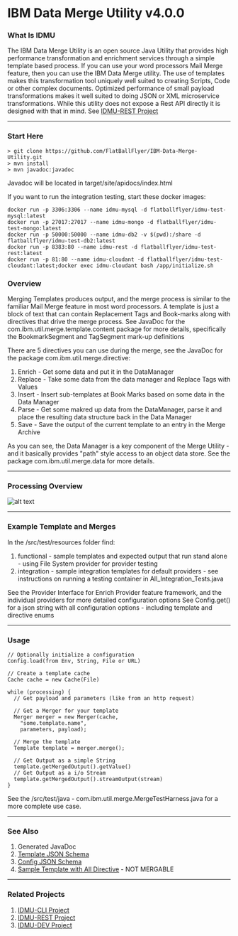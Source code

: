 # IBM Data Merge Utility v4.0.0

### What Is IDMU
The IBM Data Merge Utility is an open source Java Utility that provides high performance transformation and enrichment services through a simple template based process. If you can use your word processors Mail Merge feature, then you can use the IBM Data Merge utility. The use of templates makes this transformation tool uniquely well suited to creating Scripts, Code or other complex documents. Optimized performance of small payload transformations makes it well suited to doing JSON or XML microservice transformations. While this utility does not expose a Rest API directly it is designed with that in mind. See [IDMU-REST Project](https://github.com/FlatBallFlyer/IBM-Data-Merge-Utility-REST)  

---

### Start Here

```
> git clone https://github.com/FlatBallFlyer/IBM-Data-Merge-Utility.git
> mvn install 
> mvn javadoc:javadoc 
```
Javadoc will be located in target/site/apidocs/index.html

If you want to run the integration testing, start these docker images:
```
docker run -p 3306:3306 --name idmu-mysql -d flatballflyer/idmu-test-mysql:latest
docker run -p 27017:27017 --name idmu-mongo -d flatballflyer/idmu-test-mongo:latest
docker run -p 50000:50000 --name idmu-db2 -v $(pwd):/share -d flatballflyer/idmu-test-db2:latest
docker run -p 8383:80 --name idmu-rest -d flatballflyer/idmu-test-rest:latest
docker run -p 81:80 --name idmu-cloudant -d flatballflyer/idmu-test-cloudant:latest;docker exec idmu-cloudant bash /app/initialize.sh
```

### Overview
Merging Templates produces output, and the merge process is similar to the familiar Mail Merge feature in most word processors. 
A template is just a block of text that can contain Replacement Tags and Book-marks along with directives that drive the merge process.
See JavaDoc for the com.ibm.util.merge.template.content package for more details, specifically the BookmarkSegment and TagSegment mark-up definitions

There are 5 directives you can use during the merge, see the JavaDoc for the package com.ibm.util.merge.directive:
1. Enrich - Get some data and put it in the DataManager
1. Replace - Take some data from the data manager and Replace Tags with Values
1. Insert - Insert sub-templates at Book Marks based on some data in the Data Manager
1. Parse - Get some makred up data from the DataManager, parse it and place the resulting data structure back in the Data Manager
1. Save - Save the output of the current template to an entry in the Merge Archive

As you can see, the Data Manager is a key component of the Merge Utility - and it basically provides "path" style access to an object data store. See the package com.ibm.util.merge.data for more details.

---

### Processing Overview
![alt text](http://flatballflyer.github.io/IBM-Data-Merge-Utility/WebContent/images/overview.png "Logo Title Text 1")

---

### Example Template and Merges
In the /src/test/resources folder find:
1. functional - sample templates and expected output that run stand alone - using File System provider for provider testing
1. integration - sample integration templates for default providers - see instructions on running a testing container in All_Integration_Tests.java

See the Provider Interface for Enrich Provider feature framework, and the individual providers for more detailed configuration options
See Config.get() for a json string with all configuration options - including template and directive enums

---

### Usage
```
// Optionally initialize a configuration
Config.load(from Env, String, File or URL)
	
// Create a template cache
Cache cache = new Cache(File) 

while (processing) {
  // Get payload and parameters (like from an http request)
  
  // Get a Merger for your template
  Merger merger = new Merger(cache, 
  	"some.template.name", 
  	parameters, payload);
	  
  // Merge the template 
  Template template = merger.merge();
 
  // Get Output as a simple String
  template.getMergedOutput().getValue()
  // Get Output as a i/o Stream
  template.getMergedOutput().streamOutput(stream)
}
```

See the /src/test/java - com.ibm.util.merge.MergeTestHarness.java for a more complete use case.

---

### See Also
1. Generated JavaDoc
1. [Template JSON Schema](https://github.com/FlatBallFlyer/IBM-Data-Merge-Utility/blob/master/WebContent/jsonSchema/schema.template.json)
1. [Config JSON Schema](https://github.com/FlatBallFlyer/IBM-Data-Merge-Utility/blob/master/WebContent/jsonSchema/schema.config.json)
1. [Sample Template with All Directive](https://github.com/FlatBallFlyer/IBM-Data-Merge-Utility/blob/master/src/test/resources/system.sample.json) - NOT MERGABLE
---

### Related Projects
1. [IDMU-CLI Project](https://github.com/FlatBallFlyer/IBM-Data-Merge-Utility-CLI)
1. [IDMU-REST Project](https://github.com/FlatBallFlyer/IBM-Data-Merge-Utility-REST)
1. [IDMU-DEV Project](https://github.com/FlatBallFlyer/IBM-Data-Merge-Utility-DEV)
  
